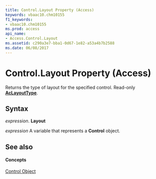 ```yaml
---
title: Control.Layout Property (Access)
keywords: vbaac10.chm10155
f1_keywords:
- vbaac10.chm10155
ms.prod: access
api_name:
- Access.Control.Layout
ms.assetid: c290a3e7-bba1-0d67-1e82-a53a4b7b2588
ms.date: 06/08/2017
---
```



# Control.Layout Property (Access)

Returns the type of layout for the specified control. Read-only **[AcLayoutType](aclayouttype-enumeration-access.md)**.


## Syntax

 _expression_. **Layout**

 _expression_ A variable that represents a **Control** object.


## See also


#### Concepts


[Control Object](control-object-access.md)

